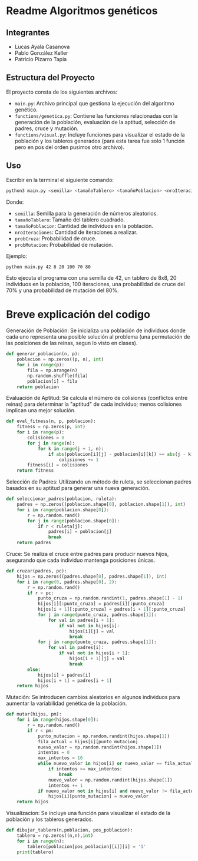 # Readme Algoritmos genéticos
## Integrantes
- Lucas Ayala Casanova
- Pablo González Keller
- Patricio Pizarro Tapia
## Estructura del Proyecto

El proyecto consta de los siguientes archivos:

- `main.py`: Archivo principal que gestiona la ejecución del algoritmo genético.
- `functions/genetica.py`: Contiene las funciones relacionadas con la generación de la población, evaluación de la aptitud, selección de padres, cruce y mutación.
- `functions/visual.py`: Incluye funciones para visualizar el estado de la población y los tableros generados (para esta tarea fue solo 1 función pero en pos del orden pusimos otro archivo).

## Uso
Escribir en la terminal el siguiente comando:
```bash
python3 main.py <semilla> <tamañoTablero> <tamañoPoblacion> <nroIteraciones> <probCruza> <probMutacion>
```
Donde:
- `semilla`: Semilla para la generación de números aleatorios.
- `tamañoTablero`: Tamaño del tablero cuadrado.
- `tamañoPoblacion`: Cantidad de individuos en la población.
- `nroIteraciones`: Cantidad de iteraciones a realizar.
- `probCruza`: Probabilidad de cruce.
- `probMutacion`: Probabilidad de mutación.

Ejemplo:
```bash
python main.py 42 8 20 100 70 80
```
Esto ejecuta el programa con una semilla de 42, un tablero de 8x8, 20 individuos en la población, 100 iteraciones, una probabilidad de cruce del 70% y una probabilidad de mutación del 80%.

# Breve explicación del codigo
Generación de Población: Se inicializa una población de individuos donde cada uno representa una posible solución al problema (una permutación de las posiciones de las reinas, segun lo visto en clases).
```python
def generar_poblacion(n, p):
    poblacion = np.zeros((p, n), int)
    for i in range(p):
        fila = np.arange(n)
        np.random.shuffle(fila)
        poblacion[i] = fila
    return poblacion
```
Evaluación de Aptitud: Se calcula el número de colisiones (conflictos entre reinas) para determinar la "aptitud" de cada individuo; menos colisiones implican una mejor solución.
```python
def eval_fitness(n, p, poblacion):
    fitness = np.zeros(p, int) 
    for i in range(p):
        colisiones = 0
        for j in range(n):
            for k in range(j + 1, n):
                if abs(poblacion[i][j] - poblacion[i][k]) == abs(j - k):
                    colisiones += 1
        fitness[i] = colisiones
    return fitness
```

Selección de Padres: Utilizando un método de ruleta, se seleccionan padres basados en su aptitud para generar una nueva generación.
```python
def seleccionar_padres(poblacion, ruleta):
    padres = np.zeros((poblacion.shape[0], poblacion.shape[1]), int)
    for i in range(poblacion.shape[0]):
        r = np.random.rand()
        for j in range(poblacion.shape[0]):
            if r < ruleta[j]:
                padres[i] = poblacion[j]
                break
    return padres
```
Cruce: Se realiza el cruce entre padres para producir nuevos hijos, asegurando que cada individuo mantenga posiciones únicas.
```python
def cruzar(padres, pc):
    hijos = np.zeros((padres.shape[0], padres.shape[1]), int)
    for i in range(0, padres.shape[0], 2):
        r = np.random.rand()
        if r < pc:
            punto_cruza = np.random.randint(1, padres.shape[1] - 1)
            hijos[i][:punto_cruza] = padres[i][:punto_cruza]
            hijos[i + 1][:punto_cruza] = padres[i + 1][:punto_cruza]
            for j in range(punto_cruza, padres.shape[1]):
                for val in padres[i + 1]:
                    if val not in hijos[i]:
                        hijos[i][j] = val
                        break
            for j in range(punto_cruza, padres.shape[1]):
                for val in padres[i]:
                    if val not in hijos[i + 1]:
                        hijos[i + 1][j] = val
                        break
        else:
            hijos[i] = padres[i]
            hijos[i + 1] = padres[i + 1]
    return hijos
```
Mutación: Se introducen cambios aleatorios en algunos individuos para aumentar la variabilidad genética de la población.
```python
def mutar(hijos, pm):
    for i in range(hijos.shape[0]):
        r = np.random.rand()
        if r < pm:
            punto_mutacion = np.random.randint(hijos.shape[1])
            fila_actual = hijos[i][punto_mutacion]
            nuevo_valor = np.random.randint(hijos.shape[1])
            intentos = 0
            max_intentos = 10
            while nuevo_valor in hijos[i] or nuevo_valor == fila_actual:
                if intentos >= max_intentos:
                    break
                nuevo_valor = np.random.randint(hijos.shape[1])
                intentos += 1
            if nuevo_valor not in hijos[i] and nuevo_valor != fila_actual:
                hijos[i][punto_mutacion] = nuevo_valor
    return hijos
```

Visualizacion: Se incluye una función para visualizar el estado de la población y los tableros generados.
```python
def dibujar_tablero(n,poblacion, pos_poblacion):
    tablero = np.zeros((n,n),int)
    for i in range(n):
        tablero[poblacion[pos_poblacion][i]][i] = '1'
    print(tablero)    
```
